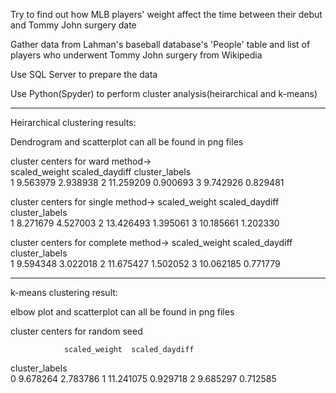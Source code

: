 Try to find out how MLB players' weight affect the time between their debut and Tommy John surgery date

Gather data from Lahman's baseball database's 'People' table and list of players who underwent Tommy John surgery from Wikipedia

Use SQL Server to prepare the data

Use Python(Spyder) to perform cluster analysis(heirarchical and k-means)

-------------------------------------------------------------------------------------------------------------------------------------------

Heirarchical clustering results:

Dendrogram and scatterplot can all be found in png files

cluster centers for ward method->                
                scaled_weight  scaled_daydiff
cluster_labels                               
1                    9.563979        2.938938
2                   11.259209        0.900693
3                    9.742926        0.829481


cluster centers for single method-> 
                scaled_weight  scaled_daydiff
cluster_labels                               
1                    8.271679        4.527003
2                   13.426493        1.395061
3                   10.185661        1.202330

cluster centers for complete method-> 
                scaled_weight  scaled_daydiff
cluster_labels                               
1                    9.594348        3.022018
2                   11.675427        1.502052
3                   10.062185        0.771779

-------------------------------------------------------------------------------------------------------------------------------------------------

k-means clustering result:

elbow plot and scatterplot can all be found in png files

cluster centers for random seed

                scaled_weight  scaled_daydiff
cluster_labels                               
0                    9.678264        2.783786
1                   11.241075        0.929718
2                    9.685297        0.712585

